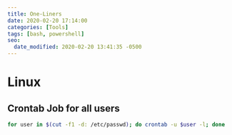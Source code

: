 ```yaml
---
title: One-Liners
date: 2020-02-20 17:14:00
categories: [Tools]
tags: [bash, powershell]
seo:
  date_modified: 2020-02-20 13:41:35 -0500
---
```


# Linux

## Crontab Job for all users

```bash
for user in $(cut -f1 -d: /etc/passwd); do crontab -u $user -l; done
```

